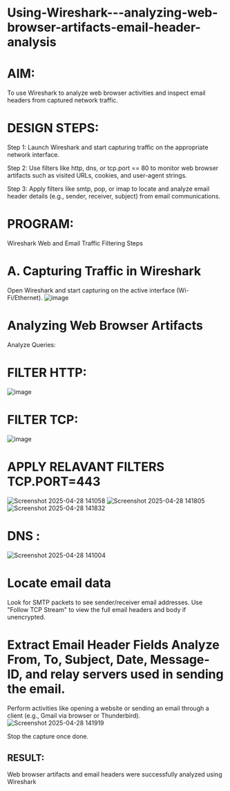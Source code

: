 # Using-Wireshark---analyzing-web-browser-artifacts-email-header-analysis


# AIM:
To use Wireshark to analyze web browser activities and inspect email headers from captured network traffic.

# DESIGN STEPS:
Step 1:
Launch Wireshark and start capturing traffic on the appropriate network interface.

Step 2:
Use filters like http, dns, or tcp.port == 80 to monitor web browser artifacts such as visited URLs, cookies, and user-agent strings.

Step 3:
Apply filters like smtp, pop, or imap to locate and analyze email header details (e.g., sender, receiver, subject) from email communications.

# PROGRAM:
Wireshark Web and Email Traffic Filtering Steps

# A. Capturing Traffic in Wireshark
Open Wireshark and start capturing on the active interface (Wi- Fi/Ethernet).
![image](https://github.com/user-attachments/assets/ff840227-4fb1-4302-95b3-9d42dc0be528)

# Analyzing Web Browser Artifacts
Analyze Queries:
# FILTER HTTP:

![image](https://github.com/user-attachments/assets/da3033ec-490a-4464-8765-b0fadc31cecf)

# FILTER TCP:
![image](https://github.com/user-attachments/assets/a79eefcc-07b7-4cb2-9be6-2931d2ae6c56)

# APPLY RELAVANT FILTERS TCP.PORT=443
![Screenshot 2025-04-28 141058](https://github.com/user-attachments/assets/34a4cd95-76d4-4996-a955-f699871a6c09)
![Screenshot 2025-04-28 141805](https://github.com/user-attachments/assets/a9d08cdd-dc1b-458a-afda-b2fa6e931c91)
![Screenshot 2025-04-28 141832](https://github.com/user-attachments/assets/d38d82a1-b292-4390-b448-5a5f93304ad9)
# DNS :

![Screenshot 2025-04-28 141004](https://github.com/user-attachments/assets/a58fa0a4-3125-4ed2-a257-a84c122cc43a)

# Locate email data

Look for SMTP packets to see sender/receiver email addresses. Use "Follow TCP Stream" to view the full email headers and body if unencrypted.

# Extract Email Header Fields Analyze From, To, Subject, Date, Message-ID, and relay servers used in sending the email.
Perform activities like opening a website or sending an email through a client (e.g., Gmail via browser or Thunderbird).
![Screenshot 2025-04-28 141919](https://github.com/user-attachments/assets/836252c4-e1b0-44a8-9926-ac39e589e835)

Stop the capture once done.

## RESULT:
Web browser artifacts and email headers were successfully analyzed using Wireshark

